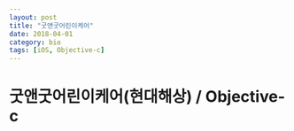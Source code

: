 ```yaml
---
layout: post
title: "굿앤굿어린이케어"
date: 2018-04-01
category: bio
tags: [iOS, Objective-c]
---
```

# 굿앤굿어린이케어(현대해상) / Objective-c
<!-- more -->